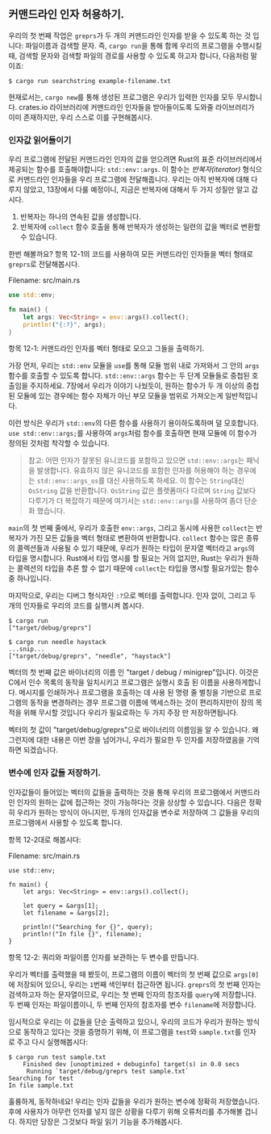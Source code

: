 ## 커맨드라인 인자 허용하기.

우리의 첫 번째 작업은 `greprs`가 두 개의 커맨드라인 인자를 받을 수 있도록 하는 것 입니다: 파일이름과 검색할 문자.
즉, `cargo run`을 통해 함께 우리의 프로그램을 수행시킬 때, 검색할 문자와 검색할 파일의 경로를 사용할 수 있도록
하고자 합니다, 다음처럼 말이죠:
 

```text
$ cargo run searchstring example-filename.txt
```

현재로서는, `cargo new`를 통해 생성된 프로그램은 우리가 입력한 인자를 모두 무시합니다. crates.io 라이브러리에
커맨드라인 인자들을 받아들이도록 도와줄 라이브러리가 이미 존재하지만, 우리 스스로 이를 구현해봅시다. 

### 인자값 읽어들이기 

우리 프로그램에 전달된 커맨드라인 인자의 값을 얻으려면 Rust의 표준 라이브러리에서 제공되는 함수를 호출해야합니다:
`std::env::args`. 이 함수는 *반복자(iterator)* 형식으로 커맨드라인 인자들을 우리 프로그램에 전달해줍니다.
우리는 아직 반복자에 대해 다루지 않았고, 13장에서 다룰 예정이니, 지금은 반복자에 대해서 두 가지 성질만 알고 갑시다. 
 
1. 반복자는 하나의 연속된 값을 생성합니다. 
2. 반복자에 `collect` 함수 호출을 통해 반복자가 생성하는 일련의 값을 벡터로 변환할 수 있습니다.

한번 해볼까요? 항목 12-1의 코드를 사용하여 모든 커맨드라인 인자들을 벡터 형태로 `greprs`로 전달해봅시다.

<span class="filename">Filename: src/main.rs</span>

```rust
use std::env;

fn main() {
    let args: Vec<String> = env::args().collect();
    println!("{:?}", args);
}
```

항목 12-1: 커맨드라인 인자를 벡터 형태로 모으고 그들을 출력하기.

가장 먼저, 우리는 `std::env` 모듈을 `use`를 통해 모듈 범위 내로 가져와서 그 안의 `args` 함수를 호출할 수
있도록 합니다. `std::env::args` 함수는 두 단계 모듈들로 중첩된 호출임을 주지하세요. 7장에서 우리가 이야기
나눴듯이, 원하는 함수가 두 개 이상의 중첩된 모듈에 있는 경우에는 함수 자체가 아닌 부모 모듈을 범위로 가져오는게
일반적입니다. 
 

이런 방식은 우리가 `std::env`의 다른 함수를 사용하기 용이하도록하며 덜 모호합니다. `use std::env::args;`를
사용하여 `args`처럼 함수를 호출하면 현재 모듈에 이 함수가 정의된 것처럼 착각할 수 있습니다. 

> 참고: 어떤 인자가 잘못된 유니코드를 포함하고 있으면 `std::env::args`는 패닉을 발생합니다. 유효하지 않은
> 유니코드를 포함한 인자를 허용해야 하는 경우에는 `std::env::args_os`를 대신 사용하도록 하세요. 이 함수는
> `String`대신 `OsString` 값을 반환합니다. `OsString` 값은 플랫폼마다 다르며 `String` 값보다 다루기가
> 더 복잡하기 때문에 여기서는 `std::env::args`를 사용하여 좀더 단순화 했습니다.

`main`의 첫 번째 줄에서, 우리가 호출한 `env::args`, 그리고 동시에 사용한 `collect`는 반복자가 가진 모든
값들을 벡터 형태로 변환하여 반환합니다. `collect` 함수는 많은 종류의 콜렉션들과 사용될 수 있기 때문에, 우리가
원하는 타입이 문자열 벡터라고 `args`의 타입을 명시합니다. Rust에서 타입 명시를 할 필요는 거의 없지만, Rust는
우리가 원하는 콜렉션의 타입을 추론 할 수 없기 때문에 `collect`는 타입을 명시할 필요가있는 함수 중 하나입니다. 
 

마지막으로, 우리는 디버그 형식자인 `:?`으로 벡터를 출력합니다. 인자 없이, 그리고 두 개의 인자들로 우리의 코드를
실행시켜 봅시다. 

```text
$ cargo run
["target/debug/greprs"]

$ cargo run needle haystack
...snip...
["target/debug/greprs", "needle", "haystack"]
```

벡터의 첫 번째 값은 바이너리의 이름 인 "target / debug / minigrep"입니다. 이것은 C에서 인수 목록의 동작을
일치시키고 프로그램은 실행시 호출 된 이름을 사용하게합니다. 메시지를 인쇄하거나 프로그램을 호출하는 데 사용 된 명령 줄 별칭을 기반으로 프로그램의 동작을 변경하려는 경우 프로그램 이름에 액세스하는 것이 편리하지만이 장의 목적을 위해 무시할
것입니다 우리가 필요로하는 두 가지 주장 만 저장하면됩니다.
 

벡터의 첫 값이 "target/debug/greprs"으로 바이너리의 이름임을 알 수 있습니다. 왜 그런지에 대한 내용은 이번 장을
넘어가니, 우리가 필요한 두 인자를 저장하였음을 기억하면 되겠습니다.

### 변수에 인자 값들 저장하기.

인자값들이 들어있는 벡터의 값들을 출력하는 것을 통해 우리의 프로그램에서 커맨드라인 인자의 원하는 값에 접근하는 것이
가능하다는 것을 상상할 수 있습니다. 다음은 정확히 우리가 원하는 방식이 아니지만, 두개의 인자값을 변수로 저장하여 그
값들을 우리의 프로그램에서 사용할 수 있도록 합니다. 
 
항목 12-2대로 해봅시다:

<span class="filename">Filename: src/main.rs</span>

```rust,should_panic
use std::env;

fn main() {
    let args: Vec<String> = env::args().collect();

    let query = &args[1];
    let filename = &args[2];

    println!("Searching for {}", query);
    println!("In file {}", filename);
}
```

항목 12-2: 쿼리와 파일이름 인자를 보관하는 두 변수를 만듭니다. 

우리가 벡터를 출력했을 때 봤듯이, 프로그램의 이름이 벡터의 첫 번째 값으로 `args[0]`에 저장되어 있으니, 우리는
`1`번째 색인부터 접근하면 됩니다. `greprs`의 첫 번째 인자는 검색하고자 하는 문자열이므로, 우리는 첫 번째 인자의
참조자를 `query`에 저장합니다. 두 번째 인자는 파일이름이니, 두 번째 인자의 참조자를 변수 `filename`에 저장합니다. 
 

임시적으로 우리는 이 값들을 단순 출력하고 있으니, 우리의 코드가 우리가 원하는 방식으로 동작하고 있다는 것을 증명하기
위해, 이 프로그램을 `test`와 `sample.txt`를 인자로 주고 다시 실행해봅시다:

```text
$ cargo run test sample.txt
    Finished dev [unoptimized + debuginfo] target(s) in 0.0 secs
     Running `target/debug/greprs test sample.txt`
Searching for test
In file sample.txt
```

훌륭하게, 동작하네요! 우리는 인자 값들을 우리가 원하는 변수에 정확히 저장했습니다. 후에 사용자가 아무런 인자를 넣지 않은
상황을 다루기 위해 오류처리를 추가해볼 겁니다. 하지만 당장은 그것보다 파일 읽기 기능을 추가해봅시다.
